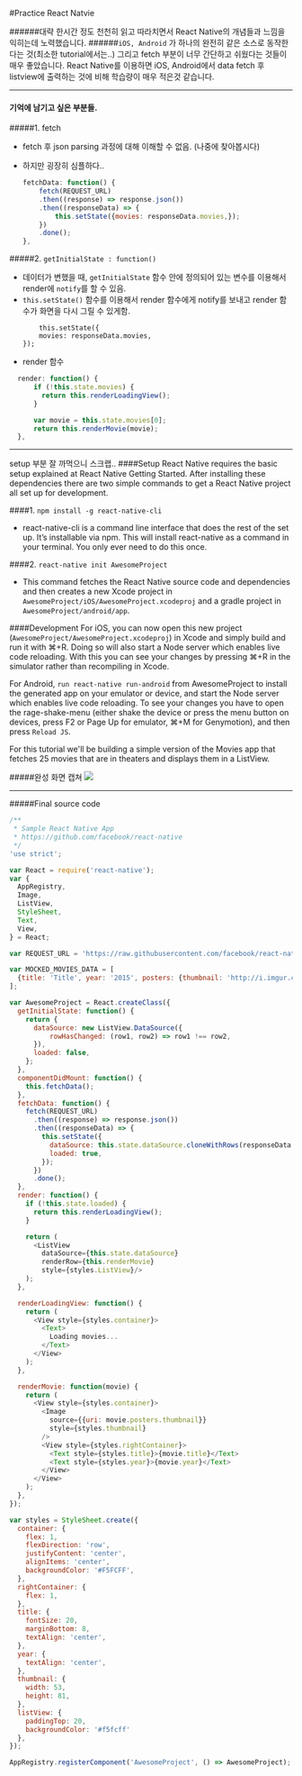 #Practice React Natvie

######대략 한시간 정도 천천히 읽고 따라치면서 React Native의 개념들과 느낌을 익히는데 노력했습니다.
######```iOS, Android``` 가 하나의 완전히 같은 소스로 동작한다는 것(최소한 tutorial에서는..) 그리고 fetch 부분이 너무 간단하고 쉬웠다는 것들이 매우 좋았습니다. React Native를 이용하면 iOS, Android에서 data fetch 후 listview에 출력하는 것에 비해 학습량이 매우 적은것 같습니다. 

_ _ _
#### 기억에 남기고 싶은 부분들.
#####1. fetch
  - fetch 후 json parsing 과정에 대해 이해할 수 없음. (나중에 찾아봅시다)
  - 하지만 굉장히 심플하다..
	
	```javascript
	fetchData: function() {
		fetch(REQUEST_URL)
		.then((response) => response.json())
		.then((responseData) => {
			this.setState({movies: responseData.movies,});
		})
		.done();
	},
	```
  
#####2. ```getInitialState : function()```
  - 데이터가 변했을 때, ```getInitialState``` 함수 안에 정의되어 있는 변수를 이용해서 render에 ```notify```를 할 수 있음.
  - ```this.setState()``` 함수를 이용해서 render 함수에게 notify를 보내고 render 함수가 화면을 다시 그릴 수 있게함.
	```javascrtipt
		this.setState({
		movies: responseData.movies,
	});
	```
  - render 함수
  ```javascript
    render: function() {
        if (!this.state.movies) {
          return this.renderLoadingView();
        }

        var movie = this.state.movies[0];
        return this.renderMovie(movie);
    },
  ```
_ _ _


setup 부분 잘 까먹으니 스크랩..
####Setup 
React Native requires the basic setup explained at React Native Getting Started.
After installing these dependencies there are two simple commands to get a React Native project all set up for development.

####1. ```npm install -g react-native-cli```
  - react-native-cli is a command line interface that does the rest of the set up. It’s installable via npm. This will install react-native as a command in your terminal. You only ever need to do this once.

####2. ```react-native init AwesomeProject```
  - This command fetches the React Native source code and dependencies and then creates a new Xcode project in ```AwesomeProject/iOS/AwesomeProject.xcodeproj``` and a gradle project in ```AwesomeProject/android/app```.

####Development 
For iOS, you can now open this new project (```AwesomeProject/AwesomeProject.xcodeproj```) in Xcode and simply build and run it with ⌘+R. Doing so will also start a Node server which enables live code reloading. With this you can see your changes by pressing ⌘+R in the simulator rather than recompiling in Xcode.

For Android, ```run react-native run-android``` from AwesomeProject to install the generated app on your emulator or device, and start the Node server which enables live code reloading. To see your changes you have to open the rage-shake-menu (either shake the device or press the menu button on devices, press F2 or Page Up for emulator, ⌘+M for Genymotion), and then press ```Reload JS```.

For this tutorial we'll be building a simple version of the Movies app that fetches 25 movies that are in theaters and displays them in a ListView.

#####완성 화면 캡쳐
![](https://raw.githubusercontent.com/moltak/react-native-tutorial/master/img/screen.png)

_ _ _
#####Final source code
```javascript
/**
 * Sample React Native App
 * https://github.com/facebook/react-native
 */
'use strict';

var React = require('react-native');
var {
  AppRegistry,
  Image,
  ListView,
  StyleSheet,
  Text,
  View,
} = React;

var REQUEST_URL = 'https://raw.githubusercontent.com/facebook/react-native/master/docs/MoviesExample.json';

var MOCKED_MOVIES_DATA = [
  {title: 'Title', year: '2015', posters: {thumbnail: 'http://i.imgur.com/UePbdph.jpg'}},
];

var AwesomeProject = React.createClass({
  getInitialState: function() {
    return {
      dataSource: new ListView.DataSource({
          rowHasChanged: (row1, row2) => row1 !== row2,
      }),
      loaded: false,
    };
  },
  componentDidMount: function() {
    this.fetchData();
  },
  fetchData: function() {
    fetch(REQUEST_URL)
      .then((response) => response.json())
      .then((responseData) => {
        this.setState({
          dataSource: this.state.dataSource.cloneWithRows(responseData.movies),
          loaded: true,
        });
      })
      .done();
  },
  render: function() {
    if (!this.state.loaded) {
      return this.renderLoadingView();
    }

    return (
      <ListView
        dataSource={this.state.dataSource}
        renderRow={this.renderMovie}
        style={styles.ListView}/>
    );
  },

  renderLoadingView: function() {
    return (
      <View style={styles.container}>
        <Text>
          Loading movies...
        </Text>
      </View>
    );
  },

  renderMovie: function(movie) {
    return (
      <View style={styles.container}>
        <Image
          source={{uri: movie.posters.thumbnail}}
          style={styles.thumbnail}
        />
        <View style={styles.rightContainer}>
          <Text style={styles.title}>{movie.title}</Text>
          <Text style={styles.year}>{movie.year}</Text>
        </View>
      </View>
    );
  },
});

var styles = StyleSheet.create({
  container: {
    flex: 1,
    flexDirection: 'row',
    justifyContent: 'center',
    alignItems: 'center',
    backgroundColor: '#F5FCFF',
  },
  rightContainer: {
    flex: 1,
  },
  title: {
    fontSize: 20,
    marginBottom: 8,
    textAlign: 'center',
  },
  year: {
    textAlign: 'center',
  },
  thumbnail: {
    width: 53,
    height: 81,
  },
  listView: {
    paddingTop: 20,
    backgroundColor: '#f5fcff'
  },
});

AppRegistry.registerComponent('AwesomeProject', () => AwesomeProject);

```
